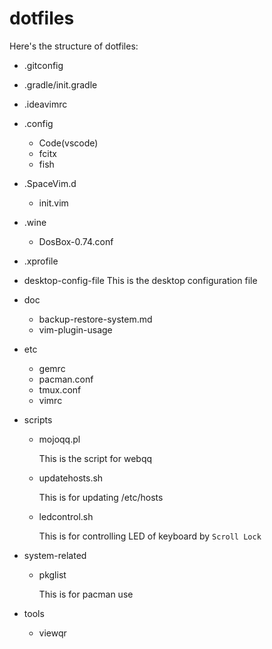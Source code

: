 # dotfiles

Here's the structure of dotfiles:

- .gitconfig
- .gradle/init.gradle
- .ideavimrc
- .config
    - Code(vscode)
    - fcitx
    - fish
- .SpaceVim.d
    - init.vim
- .wine
    - DosBox-0.74.conf
- .xprofile
- desktop-config-file
        This is the desktop configuration file
- doc
    - backup-restore-system.md
    - vim-plugin-usage

- etc
    - gemrc
    - pacman.conf
    - tmux.conf
    - vimrc
- scripts
    - mojoqq.pl

        This is the script for webqq

    - updatehosts.sh

        This is for updating /etc/hosts

    - ledcontrol.sh

        This is for controlling LED of keyboard by `Scroll Lock` 
- system-related
    - pkglist
        
        This is for pacman use

- tools
    - viewqr
